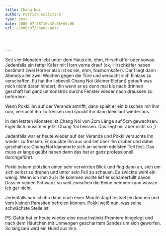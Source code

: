 ```yaml
---
title: Chang Noi
author: Patrick Kollitsch
type: post
date: 2006-07-28T10:42:58+00:00
url: /2006/07/chang-noi/




---
```

Seit vier Monaten lebt unter dem Haus ein, ehm, Hirschkäfer oder sowas. Jedenfalls ein fetter Käfer mit Horn vorne drauf (ok, Hirschkäfer haben bestimmt zwei Hörner also ist es ein, ehm, Nashornkäfer). Der fliegt dann Abends aller zwei Wochen gegen die Türe und versucht sich Einlass zu verschaffen. Fu hat ihn liebevoll Chang Noi (kleiner Elefant) getauft was mich nicht daran hindert, ihn wenn er es denn mal bis nach drinnen geschaft hat ganz unmonströs durchs Fenster wieder nach draussen zu befördern. 

Wenn Pokki ihn auf der Veranda antrifft, dann spielt er ein bisschen mit ihm rum, versucht ihn zu fressen und spuckt ihn dann kleinlaut wieder aus. 

In den letzten Monaten ist Chang Noi von 2cm Länge auf 5cm gewachsen. Eigentlich müsste er jetzt Chang Yai heissen. Das liegt mir aber nicht so ;)

Jedenfalls war er heute wieder auf der Veranda und Pokki versuchte ihn wieder zu fressen. Er spuckte ihn aus und lief über ihn drüber und dabei geschah es: Chang Noi klammerte sich an seinem edelsten Teil fest. Das muss er lange geübt haben denn das hat er ganz professionell durchgeführt. 

Pokki bekam plötzlich einen sehr verwirrten Blick und fing dann an, sich um sich selbst zu drehen und unter sein Fell zu schauen. Es zwickte wohl ein wenig. Wenn ich ihm zu Hilfe kommen wollte lief er schamerfüllt davon. Dass er seinen Schwanz so weit zwischen die Beine nehmen kann wusste ich gar nicht. 

Jedenfalls hab ich ihn dann nach einer Minute Jagd festsetzen können und vom kleinen Parasiten befreien können. Pokki weiß nun, was seine schwächste Stelle ist.

PS: Dafür hat er heute wieder eine neue Instinkt-Premiere hingelegt und nach dem Häufchen mit Unmengen gescharrtem Sandes um sich geworfen. So langsam wird ein Hund aus ihm.
